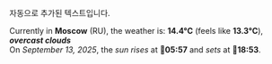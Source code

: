 
자동으로 추가된 텍스트입니다.

<!--START_SECTION:weather:moscow-->
Currently in **Moscow** (RU), the weather is: **14.4°C** (feels like **13.3°C**), ***overcast clouds***<br/>
On *September 13, 2025*, the *sun rises* at 🌅**05:57** and *sets* at 🌇**18:53**.
<!--END_SECTION:weather-->
